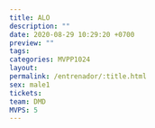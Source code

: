 ```yaml
---
title: ALO
description: ""
date: 2020-08-29 10:29:20 +0700
preview: ""
tags: 
categories: MVPP1024
layout: 
permalink: /entrenador/:title.html
sex: male1
tickets: 
team: DMD
MVPS: 5
---
```

